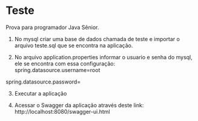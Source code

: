 # Teste
Prova para programador Java Sênior.

1. No mysql criar uma base de dados chamada  de teste e importar o arquivo teste.sql que se encontra na aplicação.

2. No arquivo application.properties informar o usuario e senha do mysql, ele se encontra com essa configuração:
spring.datasource.username=root

spring.datasource.password=

3. Executar a aplicação

4. Acessar o Swagger da aplicação através deste link:
http://localhost:8080/swagger-ui.html

